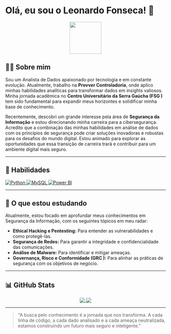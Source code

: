 # Olá, eu sou o Leonardo Fonseca! 👋

<p align="center">
  <img src="https://media.giphy.com/media/v1.Y2lkPTc5MGI3NjExMnM3NW9xM2lmaGpsZ3I5MThuenB5MWdoNXZjbWt4cHB3aTU1ZHozcSZlcD12MV9pbnRlcm5hbF9naWZfYnlfaWQmY3Q9Zw/3o7qEbropHw3JomCHe/giphy.gif" width="100">
</p>

## 👨‍💻 Sobre mim

Sou um Analista de Dados apaixonado por tecnologia e em constante evolução. Atualmente, trabalho na **Provver Controladoria**, onde aplico minhas habilidades analíticas para transformar dados em insights valiosos. Minha jornada acadêmica no **Centro Universitário da Serra Gaúcha (FSG )** tem sido fundamental para expandir meus horizontes e solidificar minha base de conhecimento.

Recentemente, descobri um grande interesse pela área de **Segurança da Informação** e estou direcionando minha carreira para a cibersegurança. Acredito que a combinação das minhas habilidades em análise de dados com os princípios de segurança pode criar soluções inovadoras e robustas para os desafios do mundo digital. Estou animado para explorar as oportunidades que essa transição de carreira trará e contribuir para um ambiente digital mais seguro.

---

## 🚀 Habilidades

<p align="left">
  <a href="https://www.python.org" target="_blank">
    <img src="https://img.shields.io/badge/Python-3776AB?style=for-the-badge&logo=python&logoColor=white" alt="Python">
  </a>
  <a href="https://www.mysql.com/" target="_blank">
    <img src="https://img.shields.io/badge/MySQL-00000F?style=for-the-badge&logo=mysql&logoColor=white" alt="MySQL">
  </a>
  <a href="https://powerbi.microsoft.com/pt-br/" target="_blank">
    <img src="https://img.shields.io/badge/Power_BI-F2C811?style=for-the-badge&logo=power-bi&logoColor=black" alt="Power BI">
  </a>

---

## 📖 O que estou estudando

Atualmente, estou focado em aprofundar meus conhecimentos em Segurança da Informação, com os seguintes tópicos em meu radar:

-   **Ethical Hacking e Pentesting:** Para entender as vulnerabilidades e como protegê-las.
-   **Segurança de Redes:** Para garantir a integridade e confidencialidade das comunicações.
-   **Análise de Malware:** Para identificar e mitigar ameaças.
-   **Governança, Risco e Conformidade (GRC ):** Para alinhar as práticas de segurança com os objetivos de negócio.

---

## 📊 GitHub Stats

<p align="center">
  <a href="https://github.com/anuraghazra/github-readme-stats">
    <img align="center" src="https://github-readme-stats.vercel.app/api?username=strnchn&show_icons=true&theme=dracula&include_all_commits=true&count_private=true"/>
  </a>
  <a href="https://github.com/anuraghazra/github-readme-stats">
    <img align="center" src="https://github-readme-stats.vercel.app/api/top-langs/?username=strnchn&layout=compact&langs_count=7&theme=dracula"/>
  </a>
</p>

---

> "A busca pelo conhecimento é a jornada que nos transforma. A cada linha de código, a cada dado analisado e a cada ameaça neutralizada, estamos construindo um futuro mais seguro e inteligente."

